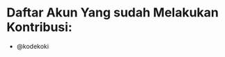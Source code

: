 # Daftar Akun Yang sudah Melakukan Kontribusi:
<!-- Tambahkan akun github mu pada list dibawah -->

- @kodekoki